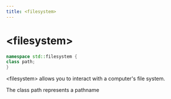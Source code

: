 ```yaml
---
title: <filesystem>
---
```


# <filesystem\>
```cpp
namespace std::filesystem {
class path;
}
```
<filesystem\> allows you to interact with a computer's file system.

The class path represents a pathname
